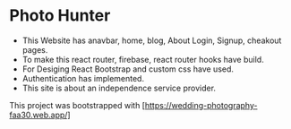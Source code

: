 # Photo Hunter
* This Website has anavbar, home, blog, About Login, Signup, cheakout pages.
* To make this react router, firebase, react router hooks have build.
* For Desiging React Bootstrap and custom css have used.
* Authentication has implemented.
* This site is about an independence service provider.

This project was bootstrapped with [https://wedding-photography-faa30.web.app/]

